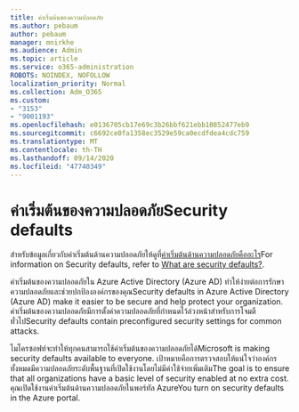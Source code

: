```yaml
---
title: ค่าเริ่มต้นของความปลอดภัย
ms.author: pebaum
author: pebaum
manager: mnirkhe
ms.audience: Admin
ms.topic: article
ms.service: o365-administration
ROBOTS: NOINDEX, NOFOLLOW
localization_priority: Normal
ms.collection: Adm_O365
ms.custom:
- "3153"
- "9001193"
ms.openlocfilehash: e0136705cb17e69c3b26bbf621ebb10852477eb9
ms.sourcegitcommit: c6692ce0fa1358ec3529e59ca0ecdfdea4cdc759
ms.translationtype: MT
ms.contentlocale: th-TH
ms.lasthandoff: 09/14/2020
ms.locfileid: "47740349"
---
```

# <a name="security-defaults"></a><span data-ttu-id="b83be-102">ค่าเริ่มต้นของความปลอดภัย</span><span class="sxs-lookup"><span data-stu-id="b83be-102">Security defaults</span></span>

<span data-ttu-id="b83be-103">สำหรับข้อมูลเกี่ยวกับค่าเริ่มต้นด้านความปลอดภัยให้ดูที่[ค่าเริ่มต้นด้านความปลอดภัยคืออะไร](https://docs.microsoft.com/azure/active-directory/conditional-access/concept-conditional-access-security-defaults)</span><span class="sxs-lookup"><span data-stu-id="b83be-103">For information on Security defaults, refer to [What are security defaults?](https://docs.microsoft.com/azure/active-directory/conditional-access/concept-conditional-access-security-defaults).</span></span>

<span data-ttu-id="b83be-104">ค่าเริ่มต้นของความปลอดภัยใน Azure Active Directory (Azure AD) ทำให้ง่ายต่อการรักษาความปลอดภัยและช่วยปกป้ององค์กรของคุณ</span><span class="sxs-lookup"><span data-stu-id="b83be-104">Security defaults in Azure Active Directory (Azure AD) make it easier to be secure and help protect your organization.</span></span> <span data-ttu-id="b83be-105">ค่าเริ่มต้นของความปลอดภัยมีการตั้งค่าความปลอดภัยที่กำหนดไว้ล่วงหน้าสำหรับการโจมตีทั่วไป</span><span class="sxs-lookup"><span data-stu-id="b83be-105">Security defaults contain preconfigured security settings for common attacks.</span></span>

<span data-ttu-id="b83be-106">ไมโครซอฟท์จะทำให้ทุกคนสามารถใช้ค่าเริ่มต้นของความปลอดภัยได้</span><span class="sxs-lookup"><span data-stu-id="b83be-106">Microsoft is making security defaults available to everyone.</span></span> <span data-ttu-id="b83be-107">เป้าหมายคือการตรวจสอบให้แน่ใจว่าองค์กรทั้งหมดมีความปลอดภัยระดับพื้นฐานที่เปิดใช้งานโดยไม่มีค่าใช้จ่ายเพิ่มเติม</span><span class="sxs-lookup"><span data-stu-id="b83be-107">The goal is to ensure that all organizations have a basic level of security enabled at no extra cost.</span></span> <span data-ttu-id="b83be-108">คุณเปิดใช้งานค่าเริ่มต้นด้านความปลอดภัยในพอร์ทัล Azure</span><span class="sxs-lookup"><span data-stu-id="b83be-108">You turn on security defaults in the Azure portal.</span></span>
